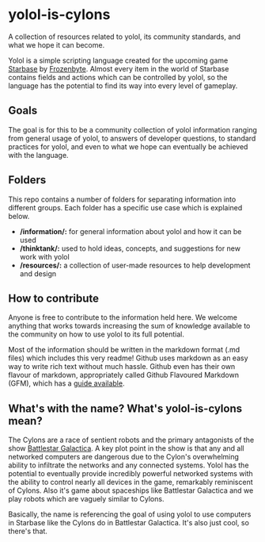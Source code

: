 # yolol-is-cylons
A collection of resources related to yolol, its community standards, and what we hope it can become.

Yolol is a simple scripting language created for the upcoming game [Starbase](https://www.starbasegame.com/) by [Frozenbyte](https://www.frozenbyte.com/). Almost every item in the world of Starbase contains fields and actions which can be controlled by yolol, so the language has the potential to find its way into every level of gameplay.

## Goals
The goal is for this to be a community collection of yolol information ranging from general usage of yolol, to answers of developer questions, to standard practices for yolol, and even to what we hope can eventually be achieved with the language.

## Folders
This repo contains a number of folders for separating information into different groups. Each folder has a specific use case which is explained below.
- **/information/:** for general information about yolol and how it can be used
- **/thinktank/:** used to hold ideas, concepts, and suggestions for new work with yolol
- **/resources/:** a collection of user-made resources to help development and design

## How to contribute
Anyone is free to contribute to the information held here. We welcome anything that works towards increasing the sum of knowledge available to the community on how to use yolol to its full potential.

Most of the information should be written in the markdown format (.md files) which includes this very readme! Github uses markdown as an easy way to write rich text without much hassle. Github even has their own flavour of markdown, appropriately called Github Flavoured Markdown (GFM), which has a [guide available](https://guides.github.com/features/mastering-markdown/).

## What's with the name? What's yolol-is-cylons mean?
The Cylons are a race of sentient robots and the primary antagonists of the show [Battlestar Galactica](https://en.wikipedia.org/wiki/Battlestar_Galactica_(2004_TV_series)). A key plot point in the show is that any and all networked computers are dangerous due to the Cylon's overwhelming ability to infiltrate the networks and any connected systems. Yolol has the potential to eventually provide incredibly powerful networked systems with the ability to control nearly all devices in the game, remarkably reminiscent of Cylons. Also it's game about spaceships like Battlestar Galactica and we play robots which are vaguely similar to Cylons.

Basically, the name is referencing the goal of using yolol to use computers in Starbase like the Cylons do in Battlestar Galactica. It's also just cool, so there's that.
